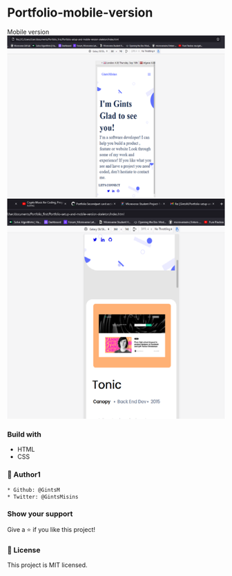 # Portfolio-mobile-version
Mobile version
![](images\portfolio1.png)
![](images\mobile-detail.png)

### Build with   
   * HTML
   * CSS
### 👤 Author1
    * Github: @GintsM 
    * Twitter: @GintsMisins
### Show your support
Give a ⭐️ if you like this project!
### 📝 License
This project is MIT licensed.